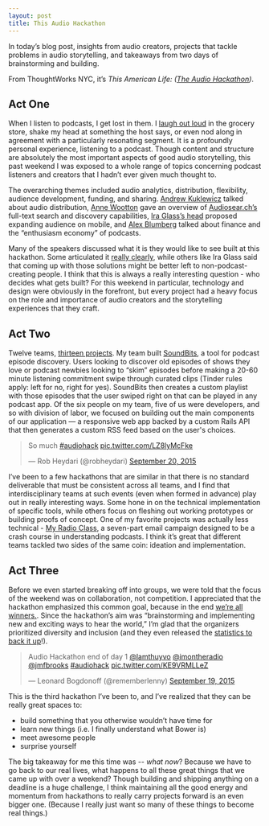 ```yaml
---
layout: post
title: This Audio Hackathon
---
```


In today’s blog post, insights from audio creators, projects that tackle problems in audio storytelling, and takeaways from two days of brainstorming and building.

From ThoughtWorks NYC, it’s *This American Life: ([The Audio Hackathon](http://audiohackathon.com))*.

## Act One
When I listen to podcasts, I get lost in them. I [laugh out loud](https://gimletmedia.com/episode/36-todays-the-day/) in the grocery store, shake my head at something the host says, or even nod along in agreement with a particularly resonating segment. It is a profoundly personal experience, listening to a podcast. Though content and structure are absolutely the most important aspects of good audio storytelling, this past weekend I was exposed to a whole range of topics concerning podcast listeners and creators that I hadn’t ever given much thought to.

The overarching themes included audio analytics, distribution, flexibility, audience development, funding, and sharing. [Andrew Kuklewicz](https://twitter.com/kookster) talked about audio distribution, [Anne Wootton](https://twitter.com/annewootton) gave an overview of [Audiosear.ch’s](https://www.audiosear.ch/) full-text search and discovery capabilities, [Ira Glass’s head](https://twitter.com/ashhwu/status/645242985295253505) proposed expanding audience on mobile, and [Alex Blumberg](https://twitter.com/abexlumberg) talked about finance and the “enthusiasm economy” of podcasts.

Many of the speakers discussed what it is they would like to see built at this hackathon. Some articulated it [really clearly](https://twitter.com/lamthuyvo/status/645247950323585024), while others like Ira Glass said that coming up with those solutions might be better left to non-podcast-creating people. I think that this is always a really interesting question - who decides what gets built? For this weekend in particular, technology and design were obviously in the forefront, but every project had a heavy focus on the role and importance of audio creators and the storytelling experiences that they craft.

## Act Two
Twelve teams, [thirteen projects](https://hackdash.org/dashboards/audiohack). My team built [SoundBits](http://soundbits.github.io), a tool for podcast episode discovery. Users looking to discover old episodes of shows they love or podcast newbies looking to “skim” episodes before making a 20-60 minute listening commitment swipe through curated clips (Tinder rules apply: left for no, right for yes). SoundBits then creates a custom playlist with those episodes that the user swiped right on that can be played in any podcast app. Of the six people on my team, five of us were developers, and so with division of labor, we focused on building out the main components of our application — a responsive web app backed by a custom Rails API that then generates a custom RSS feed based on the user's choices.

<blockquote class="twitter-tweet" lang="en"><p lang="en" dir="ltr">So much <a href="https://twitter.com/hashtag/audiohack?src=hash">#audiohack</a> <a href="http://t.co/LZ8lyMcFke">pic.twitter.com/LZ8lyMcFke</a></p>&mdash; Rob Heydari (@robheydari) <a href="https://twitter.com/robheydari/status/645674905435009024">September 20, 2015</a></blockquote>
<script async src="//platform.twitter.com/widgets.js" charset="utf-8"></script>

I’ve been to a few hackathons that are similar in that there is no standard deliverable that must be consistent across all teams, and I find that interdisciplinary teams at such events (even when formed in advance) play out in really interesting ways. Some hone in on the technical implementation of specific tools, while others focus on fleshing out working prototypes or building proofs of concept. One of my favorite projects was actually less technical - [My Radio Class](http://myraclass.com/), a seven-part email campaign designed to be a crash course in understanding podcasts. I think it’s great that different teams tackled two sides of the same coin: ideation and implementation.

## Act Three
Before we even started breaking off into groups, we were told that the focus of the weekend was on collaboration, not competition. I appreciated that the hackathon emphasized this common goal, because in the end [we’re all winners.](http://cdn.meme.am/images/10891673.jpg). Since the hackathon’s aim was “brainstorming and implementing new and exciting ways to hear the world,” I’m glad that the organizers prioritized diversity and inclusion (and they even released the [statistics to back it up](https://twitter.com/lamthuyvo/status/645317528227594240)!).

<blockquote class="twitter-tweet" lang="en"><p lang="en" dir="ltr">Audio Hackathon end of day 1 <a href="https://twitter.com/lamthuyvo">@lamthuyvo</a> <a href="https://twitter.com/imontheradio">@imontheradio</a> <a href="https://twitter.com/jmfbrooks">@jmfbrooks</a> <a href="https://twitter.com/hashtag/audiohack?src=hash">#audiohack</a> <a href="http://t.co/KE9VRMLLeZ">pic.twitter.com/KE9VRMLLeZ</a></p>&mdash; Leonard Bogdonoff (@rememberlenny) <a href="https://twitter.com/rememberlenny/status/645380335283380224">September 19, 2015</a></blockquote>

This is the third hackathon I’ve been to, and I’ve realized that they can be really great spaces to:

- build something that you otherwise wouldn’t have time for
- learn new things (i.e. I finally understand what Bower is)
- meet awesome people
- surprise yourself

The big takeaway for me this time was -- *what now*? Because we have to go back to our real lives, what happens to all these great things that we came up with over a weekend? Though building and shipping anything on a deadline is a huge challenge, I think maintaining all the good energy and momentum from hackathons to really carry projects forward is an even bigger one. (Because I really just want so many of these things to become real things.)
